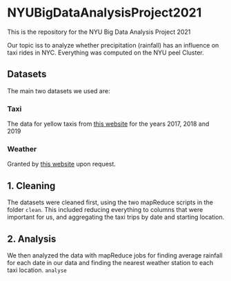 # NYUBigDataAnalysisProject2021
This is the repository for the NYU Big Data Analysis Project 2021

Our topic iss to analyze whether precipitation (rainfall) has an influence on taxi rides in NYC.
Everything was computed on the NYU peel Cluster.


## Datasets
The main two datasets we used are:

### Taxi
The data for yellow taxis from [this website](https://www1.nyc.gov/site/tlc/about/tlc-trip-record-data.page) 
for the years 2017, 2018 and 2019

### Weather
Granted by [this website](https://www.ncdc.noaa.gov/cdo-web/search) upon request.

## 1. Cleaning
The datasets were cleaned first, using the two mapReduce scripts in the folder `clean`.
This included reducing everything to columns that were important for us, and aggregating the taxi trips by date and starting location.

## 2. Analysis
We then analyzed the data with mapReduce jobs for finding average rainfall for each date in our data and finding the nearest weather station to each taxi location. `analyse`
